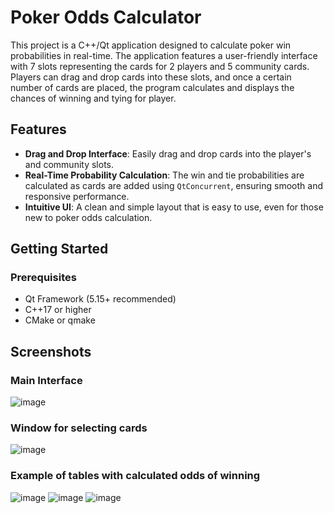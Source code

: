 # Poker Odds Calculator

This project is a C++/Qt application designed to calculate poker win probabilities in real-time. The application features a user-friendly interface with 7 slots representing the cards for 2 players and 5 community cards. Players can drag and drop cards into these slots, and once a certain number of cards are placed, the program calculates and displays the chances of winning and tying for player.

## Features

- **Drag and Drop Interface**: Easily drag and drop cards into the player's and community slots.
- **Real-Time Probability Calculation**: The win and tie probabilities are calculated as cards are added using `QtConcurrent`, ensuring smooth and responsive performance.
- **Intuitive UI**: A clean and simple layout that is easy to use, even for those new to poker odds calculation.

## Getting Started

### Prerequisites

- Qt Framework (5.15+ recommended)
- C++17 or higher
- CMake or qmake

## Screenshots
### Main Interface
![image](https://github.com/user-attachments/assets/50fef170-205e-448c-8ab5-03b9ad7ac278)

### Window for selecting cards
 ![image](https://github.com/user-attachments/assets/8795a541-4f2c-4293-834f-38eca98f4a4a)

### Example of tables with calculated odds of winning
![image](https://github.com/user-attachments/assets/a19e4875-fd6f-47e0-b63a-c144ed20c524)
![image](https://github.com/user-attachments/assets/e3c17e20-45ca-44c8-b6cb-e42427bb1183)
![image](https://github.com/user-attachments/assets/d912bc4e-5585-42f8-a8cf-b59d16537c00)
